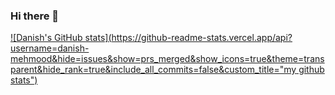 ### Hi there 👋

[![Danish's GitHub stats](https://github-readme-stats.vercel.app/api?username=danish-mehmood&hide=issues&show=prs_merged&show_icons=true&theme=transparent&hide_rank=true&include_all_commits=false&custom_title="my github stats")](https://github.com/anuraghazra/github-readme-stats)
